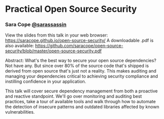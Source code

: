 # Practical Open Source Security
### Sara Cope  [@sarassassin](https://twitter.com/sarassassin)
View the slides from this talk in your web browser: https://saracope.github.io/open-source-security/
A downloadable .pdf is also available: https://github.com/saracope/open-source-security/blob/master/open-source-security.pdf

Abstract: What's the best way to secure your open source dependencies? Not have any. But since over 80% of the source code that's shipped is derived from open source that's just not a reality. This makes auditing and managing your dependencies critical to achieving security compliance and instilling confidence in your application.

This talk will cover secure dependency management from both a proactive and reactive standpoint. We'll go over monitoring and auditing best practices, take a tour of available tools and walk through how to automate the detection of insecure patterns and outdated libraries affected by known vulnerabilities.
